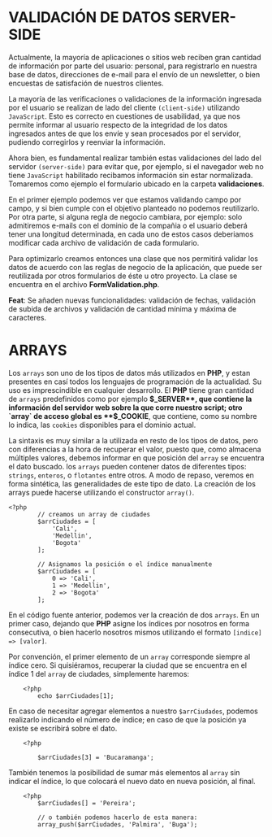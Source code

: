 # VALIDACIÓN DE DATOS SERVER-SIDE

Actualmente, la mayoría de aplicaciones o sitios web reciben gran cantidad de información por parte del usuario: 
personal, para registrarlo en nuestra base de datos, direcciones de e-mail para el envío de un newsletter, o bien
encuestas de satisfación de nuestros clientes. 

La mayoría de las verificaciones o validaciones de la información ingresada por el usuario se realizan de lado 
del cliente `(client-side)` utilizando `JavaScript`. Esto es correcto en cuestiones de usabilidad, ya que nos 
permite informar al usuario respecto de la integridad de los datos ingresados antes de que los envíe y sean 
procesados por el servidor, pudiendo corregirlos y reenviar la información.

Ahora bien, es fundamental realizar también estas validaciones del lado del servidor `(server-side)` para evitar 
que, por ejemplo, si el navegador web no tiene `JavaScript` habilitado recibamos información sin estar normalizada. 
Tomaremos como ejemplo el formulario ubicado en la carpeta **validaciones**.

En el primer ejemplo podemos ver que estamos validando campo por campo, y si bien cumple con el objetivo planteado 
no podemos reutilizarlo. Por otra parte, si alguna regla de negocio cambiara, por ejemplo: solo admitiremos e-mails 
con el dominio de la compañia o el usuario deberá tener una longitud determinada, en cada uno de estos casos deberiamos 
modificar cada archivo de validación de cada formulario. 

Para optimizarlo creamos entonces una clase que nos permitirá validar los datos de acuerdo con las reglas de negocio 
de la aplicación, que puede ser reutilizada por otros formularios de éste u otro proyecto. La clase se encuentra en 
el archivo **FormValidation.php**.

**Feat**: Se añaden nuevas funcionalidades: validación de fechas, validación de subida de archivos y validación 
de cantidad mínima y máxima de caracteres. 

# ARRAYS 

Los `arrays` son uno de los tipos de datos más utilizados en **PHP**, y estan presentes en casí todos los lenguajes 
de programación de la actualidad. Su uso es imprescindible en cualquier desarrollo. El **PHP** tiene gran cantidad de 
`arrays` predefinidos como por ejemplo **$_SERVER**, que contiene la información del servidor web sobre la que corre 
nuestro script; otro `array` de acceso global es **$_COOKIE**, que contiene, como su nombre lo indica, las `cookies` 
disponibles para el dominio actual.

La sintaxis es muy similar a la utilizada en resto de los tipos de datos, pero con diferencias a la hora de recuperar 
el valor, puesto que, como almacena múltiples valores, debemos informar en que posición del `array` se encuentra el 
dato buscado. los `arrays` pueden contener datos de diferentes tipos: `strings`, `enteros`, o `flotantes` entre otros. 
A modo de repaso, veremos en forma sintética, las generalidades de este tipo de dato. La creación de los arrays puede 
hacerse utilizando el constructor `array()`. 

```
<?php 
		// creamos un array de ciudades 
		$arrCiudades = [
			'Cali', 
			'Medellin', 
			'Bogota'
		];

		// Asignamos la posición o el índice manualmente 
		$arrCiudades = [
			0 => 'Cali', 
			1 => 'Medellin', 
			2 => 'Bogota'
		];
```

En el código fuente anterior, podemos ver la creación de dos `arrays`. En un primer caso, dejando que **PHP** asigne 
los índices por nosotros en forma consecutiva, o bien hacerlo nosotros mismos utilizando el formato `[indice] => [valor]`.

Por convención, el primer elemento de un `array` corresponde siempre al índice cero. Si quisiéramos, recuperar la ciudad 
que se encuentra en el índice 1 del `array` de ciudades, simplemente haremos: 

```
	<?php 
		echo $arrCiudades[1];
```

En caso de necesitar agregar elementos a nuestro `$arrCiudades`, podemos realizarlo indicando el número de índice; en 
caso de que la posición ya existe se escribirá sobre el dato. 

```
	<?php 

		$arrCiudades[3] = 'Bucaramanga';
```

También tenemos la posibilidad de sumar más elementos al `array` sin indicar el índice, lo que colocará el nuevo dato 
en nueva posición, al final. 

```
	<?php 
		$arrCiudades[] = 'Pereira';

		// o también podemos hacerlo de esta manera: 
		array_push($arrCiudades, 'Palmira', 'Buga');
```